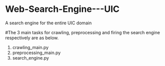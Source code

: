 # Web-Search-Engine---UIC
A search engine for the entire UIC domain

#The 3 main tasks for crawling, preprocessing and firing the search engine respectively are as below.
1. crawling_main.py
2. preprocessing_main.py
3. search_engine.py
